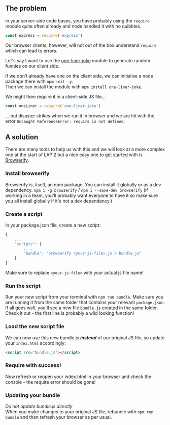## The problem
In your server-side code bases, you have probably using the `require` module quite often already and node handled it with no quibbles.
```js
const express = require('express')
```

Our browser clients, however, will not out of the box understand `require` which can lead to errors.

Let's say I want to use the [one-liner-joke](https://www.npmjs.com/package/one-liner-joke) module to generate random funnies on our client side.

If we don't already have one on the client side, we can initialise a node package there with `npm init -y`. \
Then we can install the module with `npm install one-liner-joke`.

We might then require it in a client-side JS file... 
```js
const oneLiner = require('one-liner-joke')
```
... but disaster strikes when we run it in browser and we are hit with the error `Uncaught ReferenceError: require is not defined`.

## A solution
There are many tools to help us with this and we will look at a more complex one at the start of LAP 2 but a nice easy one to get started with is [Browserify](http://browserify.org/).

### Install browserify
Browserify is, itself, an npm package. You can install it globally or as a dev dependency.
`npm i -g browserify` / `npm i --save-dev browserify` (if working in a team, you'll probably want everyone to have it so make sure you all install globally if it's not a dev dependency.)

### Create a script
In your package.json file, create a new script:
```js
{
    ...
    "scripts": {
        ...,
        "bundle": "browserify <your-js-file>.js > bundle.js"
    }
}
```
Make sure to replace `<your-js-file>` with your actual js file name!

### Run the script
Run your new script from your terminal with `npm run bundle`. Make sure you are running it from the same folder that contains your relevant `package.json`. If all goes well, you'll see a new file `bundle.js` created in the same folder. Check it out - the first line is probably a wild looking function!

### Load the new script file
We can now use this new bundle.js _**instead**_ of our original JS file, so update your `index.html` accordingly:
```html
<script src="bundle.js"></script>
```

### Require with success!
Now refresh or reopen your index.html in your browser and check the console - the require error should be gone!

### Updating your bundle
*Do not update bundle.js directly* \
When you make changes to your original JS file, rebundle with `npm run bundle` and then refresh your browser as per usual.